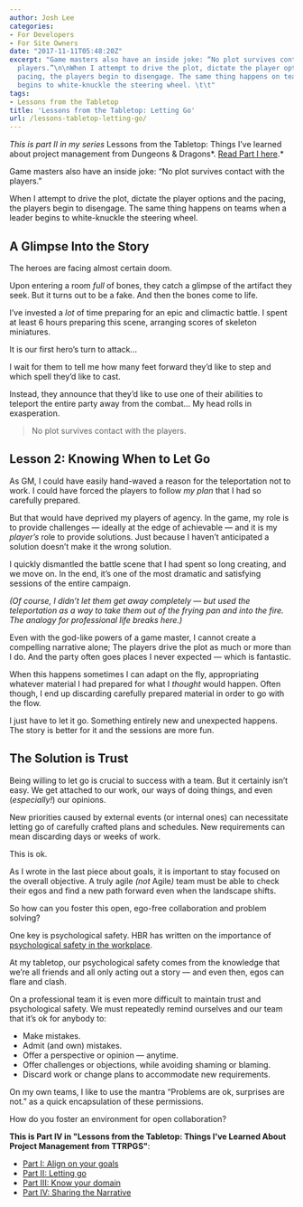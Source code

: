 ```yaml
---
author: Josh Lee
categories:
- For Developers
- For Site Owners
date: "2017-11-11T05:48:20Z"
excerpt: "Game masters also have an inside joke: “No plot survives contact with the
  players.”\n\nWhen I attempt to drive the plot, dictate the player options and the
  pacing, the players begin to disengage. The same thing happens on teams when a leader
  begins to white-knuckle the steering wheel. \t\t"
tags:
- Lessons from the Tabletop
title: 'Lessons from the Tabletop: Letting Go'
url: /lessons-tabletop-letting-go/
---
```


 *This is part II in my series* Lessons from the Tabletop: Things I’ve learned about project management from Dungeons &amp; Dragons*. [Read Part I here](https://joshuamlee.com/project-management-rpg-lessons/).*

<span style="font-weight: 400">Game masters also have an inside joke: “No plot survives contact with the players.” </span>

<span style="font-weight: 400">When I attempt to drive the plot, dictate the player options and the pacing, the players begin to disengage. The same thing happens on teams when a leader begins to white-knuckle the steering wheel. </span>

## **A Glimpse Into the Story**

<span style="font-weight: 400">The heroes are facing almost certain doom. </span>

<span style="font-weight: 400">Upon entering a room </span>*<span style="font-weight: 400">full</span>*<span style="font-weight: 400"> of bones, they catch a glimpse of the artifact they seek. But it turns out to be a fake. And then the bones come to life.</span>

<span style="font-weight: 400">I’ve invested a </span>*<span style="font-weight: 400">lot </span>*<span style="font-weight: 400">of time preparing for an epic and climactic battle. I spent at least 6 hours preparing this scene, arranging scores of skeleton miniatures.</span>

<span style="font-weight: 400"> It is our first hero’s turn to attack…</span>

<span style="font-weight: 400">I wait for them to tell me how many feet forward they’d like to step and which spell they’d like to cast. </span>

<span style="font-weight: 400">Instead, they announce that they’d like to use one of their abilities to teleport the entire party away from the combat… My head rolls in exasperation.</span>

> <span style="font-weight: 400">No plot survives contact with the players.</span>

## **Lesson 2: Knowing When to Let Go**

<span style="font-weight: 400">As GM, I could have easily hand-waved a reason for the teleportation not to work. I could have forced the players to follow </span>*<span style="font-weight: 400">my plan</span>*<span style="font-weight: 400"> that I had so carefully prepared.</span>

<span style="font-weight: 400">But that would have deprived my players of agency. In the game, my role is to provide challenges — ideally at the edge of achievable — and it is my </span>*<span style="font-weight: 400">player’s </span>*<span style="font-weight: 400">role to provide solutions. Just because I haven’t anticipated a solution doesn’t make it the wrong solution.</span>

<span style="font-weight: 400">I quickly dismantled the battle scene that I had spent so long creating, and we move on. In the end, it’s one of the most dramatic and satisfying sessions of the entire campaign.</span>

*<span style="font-weight: 400">(Of course, I didn’t let them get away completely — but used the teleportation as a way to take them out of the frying pan and into the fire. The analogy for professional life breaks here.)</span>*

<span style="font-weight: 400">Even with the god-like powers of a game master, I cannot create a compelling narrative alone; The players drive the plot as much or more than I do. And the party often goes places I never expected — which is fantastic. </span>

<span style="font-weight: 400">When this happens sometimes I can adapt on the fly, appropriating whatever material I had prepared for what I </span>*<span style="font-weight: 400">thought </span>*<span style="font-weight: 400">would happen. Often though, I end up discarding carefully prepared material in order to go with the flow. </span>

<span style="font-weight: 400">I just have to let it go. Something entirely new and unexpected happens. The story is better for it and the sessions are more fun. </span>

## **The Solution is Trust**

<span style="font-weight: 400">Being willing to let go is crucial to success with a team. But it certainly isn’t easy. We get attached to our work, our ways of doing things, and even (</span>*<span style="font-weight: 400">especially!</span>*<span style="font-weight: 400">) our opinions.</span>

<span style="font-weight: 400">New priorities caused by external events (or internal ones) can necessitate letting go of carefully crafted plans and schedules. New requirements can mean discarding days or weeks of work.</span>

<span style="font-weight: 400">This is ok.</span>

<span style="font-weight: 400">As I wrote in the last piece about goals, it is important to stay focused on the overall objective. A truly agile</span>*<span style="font-weight: 400"> (not </span>*<span style="font-weight: 400">Agile</span>*<span style="font-weight: 400">) </span>*<span style="font-weight: 400">team must be able to check their egos and find a new path forward even when the landscape shifts.</span>

<span style="font-weight: 400">So how can you foster this open, ego-free collaboration and problem solving?</span>

<span style="font-weight: 400">One key is psychological safety. HBR has written on the importance of </span>[<span style="font-weight: 400">psychological safety in the workplace</span>](https://hbr.org/2017/08/high-performing-teams-need-psychological-safety-heres-how-to-create-it)<span style="font-weight: 400">.</span>

<span style="font-weight: 400">At my tabletop, our psychological safety comes from the knowledge that we’re all friends and all only acting out a story — and even then, egos can flare and clash. </span>

<span style="font-weight: 400">On a professional team it is even more difficult to maintain trust and psychological safety. We must repeatedly remind ourselves and our team that it’s ok for anybody to:</span>

- <span style="font-weight: 400">Make mistakes.</span>
- <span style="font-weight: 400">Admit (and own) mistakes.</span>
- <span style="font-weight: 400">Offer a perspective or opinion — anytime.</span>
- <span style="font-weight: 400">Offer challenges or objections, while avoiding shaming or blaming.</span>
- <span style="font-weight: 400">Discard work or change plans to accommodate new requirements.</span>

<span style="font-weight: 400">On my own teams, I like to use the mantra “Problems are ok, surprises are not.” as a quick encapsulation of these permissions.</span>

<span style="font-weight: 400">How do you foster an environment for open collaboration? </span>

**This is Part IV in "Lessons from the Tabletop: Things I've Learned About Project Management from TTRPGS"**:

 - [Part I: Align on your goals](https://joshuamlee.com/project-management-rpg-lessons/)  
 - [Part II: Letting go](https://joshuamlee.com/lessons-tabletop-letting-go/)  
 - [Part III: Know your domain](https://joshuamlee.com/rpg-lessons-domain-knowledge)
 - [Part IV: Sharing the Narrative](https://joshuamlee.com/sharing-the-narrative)
